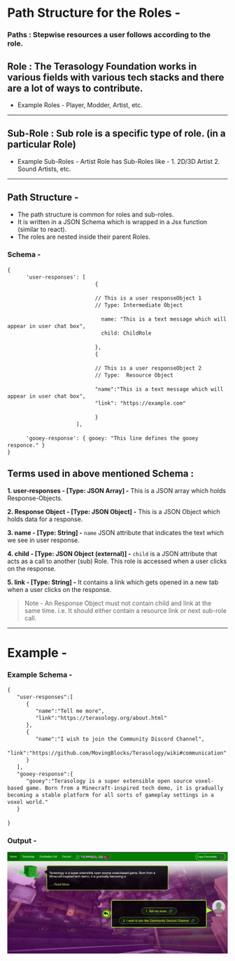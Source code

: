 # Path Structure for the Roles -

### Paths : Stepwise resources a user follows according to the role.

## Role : The Terasology Foundation works in various fields with various tech stacks and there are a lot of ways to contribute.
- Example Roles - Player, Modder, Artist, etc.

---

## Sub-Role : Sub role is a specific type of role. (in a particular Role)
- Example Sub-Roles -  Artist Role has Sub-Roles like - 1. 2D/3D Artist 2. Sound Artists, etc.

---

## Path Structure -

- The path structure is common for roles and sub-roles.
- It is written in a JSON Schema which is wrapped in a Jsx function (similar to react).
- The roles are nested inside their parent Roles.

### Schema - 

```
{
      'user-responses': [
                            {

                            // This is a user responseObject 1
                            // Type: Intermediate Object

                              name: "This is a text message which will appear in user chat box",       
                              child: ChildRole    
                              
                            },
                            {

                            // This is a user responseObject 2
                            // Type:  Resource Object
                            
                            "name":"This is a text message which will appear in user chat box",     
                            "link": "https://example.com"                                           

                            }
                      ],

      'gooey-response': { gooey: "This line defines the gooey responce." }
}

```
## Terms used in above mentioned Schema :

**1. user-responses - [Type: JSON Array] -** This is a JSON array which holds Response-Objects.

**2. Response Object - [Type: JSON Object] -** This is a JSON Object which holds data for a response. 

**3. name - [Type: String] -** `name` JSON attribute that indicates the text which we see in user response.

**4. child - [Type: JSON Object (external)] -** `child` is a JSON attribute that acts as a call to another (sub) Role. This role is accessed when a user clicks on the response.

**5. link - [Type: String] -** It contains a link which gets opened in a new tab when a user clicks on the response. 

> Note - An Response Object must not contain child and link at the same time. i.e. It should either contain a resource link or next sub-role call.

---

# Example -

### Example Schema - 

```
{
   "user-responses":[
      {
         "name":"Tell me more",
         "link":"https://terasology.org/about.html"
      },
      {
         "name":"I wish to join the Community Discord Channel",
         "link":"https://github.com/MovingBlocks/Terasology/wiki#communication"
      }
   ],
   "gooey-response":{
      "gooey":"Terasology is a super extensible open source voxel-based game. Born from a Minecraft-inspired tech demo, it is gradually becoming a stable platform for all sorts of gameplay settings in a voxel world."
   }
   
}
```

### Output - 

![Hi](./SchemaDemo.jpg)
